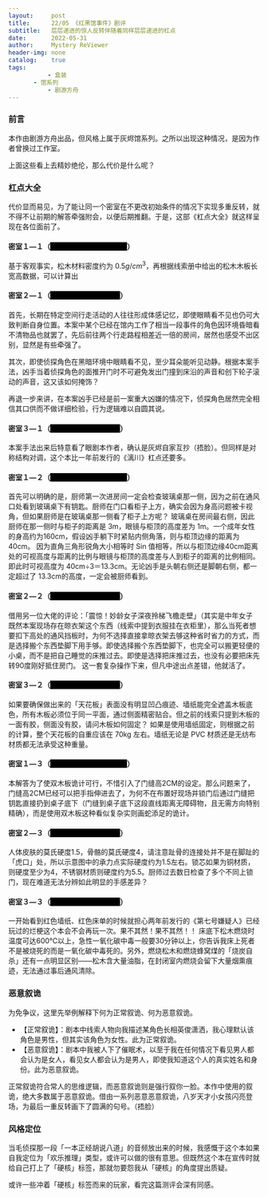```yaml
---
layout:     post
title:      22/05 《红黑馆事件》剧评
subtitle:   层层递进的惊人反转伴随着同样层层递进的杠点
date:       2022-05-31
author:     Mystery ReViewer
header-img: none
catalog:    true
tags:
           - 盒装
	   - 馆系列
           - 剧游方舟
---
```


###  前言

本作由剧游方舟出品，但风格上属于灰烬馆系列。之所以出现这种情况，是因为作者曾换过工作室。

上面这些看上去精妙绝伦，那么代价是什么呢？

### 杠点大全

代价显而易见，为了能让同一个密室在不更改初始条件的情况下实现多重反转，就不得不让前期的解答牵强附会，以便后期推翻。于是，这部《杠点大全》就这样呈现在各位面前了。

<h4>密室１—１（<font style="background-color: #000000; color: black">高余笙密室・第一重解答</font>）</h4>

基于客观事实，松木材料密度约为 $0.5g/cm^3$，再根据线索册中给出的松木木板长宽高数据，可以计算出

<h4>密室２—１（<font style="background-color: #000000; color: black">周凯密室・第一重解答</font>）</h4>

首先，长期在特定空间行走活动的人往往形成体感记忆，即使眼睛看不见也仍可大致判断自身位置。本案中某个已经在馆内工作了相当一段事件的角色因环境昏暗看不清物品也就罢了，先后前往两个行走路程相差近一倍的房间，居然也感受不出区别，显然是有些牵强了。

其次，即使侦探角色在黑暗环境中眼睛看不见，至少耳朵能听见动静。根据本案手法，凶手当着侦探角色的面推开门时不可避免发出门撞到床沿的声音和创下轮子滚动的声音，这又该如何掩饰？

再退一步来讲，在本案凶手已经是前一案重大凶嫌的情况下，侦探角色居然完全相信其口供而不做详细检验，行为逻辑难以自圆其说。

<h4>密室３—１（<font style="background-color: #000000; color: black">管家密室・第一重解答</font>）</h4>

本案手法出来后特意看了眼剧本作者，确认是灰烬自家互抄（捂脸）。但同样是对称结构对调，这个本比一年前发行的《漓川》杠点还要多。

<h4>密室１—２（<font style="background-color: #000000; color: black">高余笙密室・第二重解答</font>）</h4>

首先可以明确的是，厨师第一次进房间一定会检查玻璃桌那一侧，因为之前在通风口处看到玻璃桌下有钥匙。厨师在门口看柜子上方，确实会因为身高问题被卡视角，但如果厨师是在玻璃桌那一侧看了柜子上方呢？
玻璃桌在房间最右侧，因此厨师在那一侧时与柜子的距离是 3m，眼镜与柜顶的高度差为 1m。一个成年女性的身高约为160cm，假设凶手躺下时紧贴内侧角落，则与柜顶边缘的距离为40cm。
因为直角三角形锐角大小相等时 Sin 值相等，所以与柜顶边缘40cm距离处的可视高度与距离的比例与眼镜与柜顶的高度差与人到柜子的距离的比例相同。即此时可视高度为 40cm÷3＝13.3cm。无论凶手是头朝右侧还是脚朝右侧，都一定超过了 13.3cm的高度，一定会被厨师看到。

<h4>密室２—２（<font style="background-color: #000000; color: black">周凯密室・第二重解答</font>）</h4>

借用另一位大佬的评论：「震惊！妙龄女子深夜拎梯飞檐走壁」（其实是中年女子
既然本案现场存在晾衣架这个东西（线索中提到衣服挂在衣柜里），那么当死者想要扣下高处的通风挡板时，为何不选择直接拿晾衣架去够这种省时省力的方式，而是选择搬个东西垫脚下用手够。即使选择搬个东西垫脚下，也完全可以搬更轻便的小桌，而不是把自己睡觉的床推过去。即使是选择把床推过去，也没有必要把床先转90度刚好抵住房门。
这一套复杂操作下来，但凡中途出点差错，他就活了。

<h4>密室３—２（<font style="background-color: #000000; color: black">管家密室・第二重解答</font>）</h4>
如果要确保做出来的「天花板」表面没有明显凹凸痕迹、墙纸能完全遮盖木板底色，所有木板必须位于同一平面，通过侧面精密贴合。但之前的线索只提到木板的一面有胶，侧面没有胶，请问木板如何固定？
如果是使用墙纸固定，则根据之前的计算，整个天花板的自重应该在 70kg 左右。墙纸无论是 PVC 材质还是无纺布材质都无法承受这种重量。

<h4>密室１—３（<font style="background-color: #000000; color: black">高余笙密室・第三重解答</font>）</h4>

本解答为了使双木板诡计可行，不惜引入了门缝高2CM的设定。那么问题来了，门缝高2CM已经可以把手指伸进去了，为何不在布置好现场并锁门后通过门缝把钥匙直接扔到桌子底下（门缝到桌子底下这段直线距离无障碍物，且无需方向特别精确），而是使用双木板这种看似复杂实则画蛇添足的诡计。

<h4>密室２—３（<font style="background-color: #000000; color: black">周凯密室・第三重解答</font>）</h4>

人体皮肤的莫氏硬度1.5，骨骼的莫氏硬度4，请注意趾骨的连接处并不是在脚趾的「虎口」处，所以示意图中的承力点实际硬度约为1.5左右。锁芯如果为铜材质，则硬度至少为4，不锈钢材质则硬度约为5.5。厨师过去数日检查了多个不同上锁门，现在难道无法分辨如此明显的手感差异？

<h4>密室３—３（<font style="background-color: #000000; color: black">管家密室・第三重解答</font>）</h4>
一开始看到红色墙纸、红色床单的时候就担心两年前发行的《第七号嫌疑人》已经玩过的烂梗这个本会不会再玩一次。果不其然！果不其然！！
床底下松木燃烧时温度可达600℃以上，急性一氧化碳中毒一般要30分钟以上，你告诉我床上死者不是被烧死的而是一氧化碳中毒死的。另外，燃烧松木和燃烧蜂窝煤的「烧炭自杀」还有一点明显区别——松木含大量油脂，在封闭室内燃烧会留下大量烟熏痕迹，无法通过事后通风清除。

### 恶意叙诡

为免争议，这里先举例解释下何为正常叙诡、何为恶意叙诡。

* 【正常叙诡】：剧本中线索人物向我描述某角色长相英俊潇洒，我心理默认该角色是男性，但其实该角色为女性。此为正常叙诡。
* 【恶意叙诡】：剧本中我被人下了催眠术，以至于我在任何情况下看见男人都会认为是女人，看见女人都会认为是男人，即使我知道这个人的真实姓名和身份。此为恶意叙诡。

正常叙诡符合常人的思维逻辑，而恶意叙诡则是强行叙你一脸。本作中使用的叙诡，绝大多数属于恶意叙诡。借由一系列恶意恶意叙诡，八岁天才小女孩闪亮登场，为最后一重反转画下了圆满的句号。（捂脸）

### 风格定位

当毛侦探那一段「一本正经胡说八道」的音频放出来的时候，我感慨于这个本如果自我定位为「欢乐推理」类型，或许可以做的很有意思。但既然这个本在宣传时就给自己打上了「硬核」标签，那就勿要怨我从「硬核」的角度提出质疑。

或许一些冲着「硬核」标签而来的玩家，看完这篇测评会深有同感。
